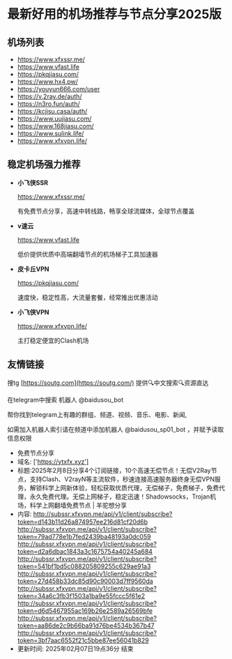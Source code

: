 # 最新好用的机场推荐与节点分享2025版

## 机场列表
* https://www.xfxssr.me/
* https://www.vfast.life
* https://pkqjiasu.com/
* https://www.hx4.pw/ 
* https://youyun666.com/user
* https://v.2ray.de/auth/
* https://n3ro.fun/auth/
* https://kcjisu.casa/auth/
* https://www.uujiasu.com/
* https://www.168jiasu.com/
* https://www.sulink.life/
* https://www.xfxvpn.life/

## 稳定机场强力推荐

+ **小飞侠SSR**
  
   https://www.xfxssr.me/
   
   有免费节点分享，高速中转线路，畅享全球流媒体，全球节点覆盖
   
+ **v速云**
  
   https://www.vfast.life
   
   低价提供优质中高端翻墙节点的机场梯子工具加速器
   
+ **皮卡丘VPN**
  
   https://pkqjiasu.com/
   
   速度快，稳定性高，大流量套餐，经常推出优惠活动
   
+ **小飞侠VPN**
  
   https://www.xfxvpn.life/
   
   主打稳定便宜的Clash机场

## 友情链接

搜tg [https://soutg.com](https://soutg.com/) 提供🔍中文搜索🔍资源直达

在telegram中搜索 机器人 @baidusou_bot

帮你找到telegram上有趣的群组、频道、视频、音乐、电影、新闻,

如需加入机器人索引请在频道中添加机器人 @baidusou_sp01_bot ，并赋予读取信息权限

- 免费节点分享 
- 域名: ['https://ytxfx.xyz'] 
- 标题:2025年2月8日分享4个订阅链接，10个高速无偿节点！无偿V2Ray节点，支持Clash、V2rayN等主流软件，秒速连接高速服务器终身无偿VPN服务，解锁科学上网新体验，轻松获取优质代理，无偿梯子，免费梯子，免费代理，永久免费代理。无偿上网梯子，稳定迅速！Shadowsocks，Trojan机场，科学上网翻墙免费节点  |  羊驼想分享 
- 内容: 
http://subssr.xfxvpn.me/api/v1/client/subscribe?token=d143b11d26a874957ee216d81cf20d6b
http://subssr.xfxvpn.me/api/v1/client/subscribe?token=79ad778e1b7fed2439ba48193a0dc059
http://subssr.xfxvpn.me/api/v1/client/subscribe?token=d2a6dbac1843a3c1675754a40245a684
http://subssr.xfxvpn.me/api/v1/client/subscribe?token=541bf1bd5c088205809255c629ae91a3
http://subssr.xfxvpn.me/api/v1/client/subscribe?token=27d458b33dc85d90c90003d7ff9560da
http://subssr.xfxvpn.me/api/v1/client/subscribe?token=34a6c3fb3f1503a1ba9e55fccc5f61e2
http://subssr.xfxvpn.me/api/v1/client/subscribe?token=d6d5467955ac169b26e2589a26569bfe
http://subssr.xfxvpn.me/api/v1/client/subscribe?token=aa86de2c9b66ba91d76be4534b367b47
http://subssr.xfxvpn.me/api/v1/client/subscribe?token=3bf7aac6552f21c5bbe87ee56041b829 
- 更新时间: 2025年02月07日19点36分 
结束
